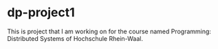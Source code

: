 # dp-project1
This is project that I am working on for the course named Programming: Distributed Systems of Hochschule Rhein-Waal.
